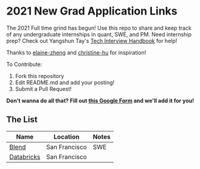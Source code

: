# 2021 New Grad Application Links
The 2021 Full time grind has begun! Use this repo to share and keep track of any undergraduate internships in quant, SWE, and PM. Need internship prep? Check out Yangshun Tay's [Tech Interview Handbook](https://yangshun.github.io/tech-interview-handbook/) for help!

Thanks to [elaine-zheng](https://github.com/elaine-zheng/summer2020internships) and [christine-hu](https://github.com/christine-hu/summer-2019-internships) for inspiration!

To Contribute:
1. Fork this repository
2. Edit README.md and add your posting!
3. Submit a Pull Request!

**Don't wanna do all that? Fill out [this Google Form](https://bit.ly/3cUV89H) and we'll add it for you!**

## The List

| Name  |  Location |  Notes |
|---|---|-------------|
|[Blend](https://jobs.lever.co/blendlabs/ea55639b-3ab0-45d6-98fc-13d731ed766e?lever-origin=applied&lever-source%255B%255D=LinkedInPremium&lever-source=LinkedInJobs)| San Francisco | SWE |
|[Databricks](https://databricks.com/company/careers/open-positions/job?gh_jid=4364076002&gh_src=62a881d62) | San Francisco | |
